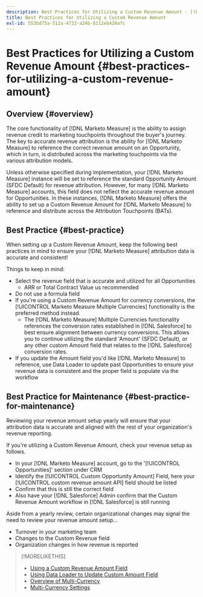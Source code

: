 ```yaml
---
description: Best Practices for Utilizing a Custom Revenue Amount - [!DNL Marketo Measure] - Product Documentation
title: Best Practices for Utilizing a Custom Revenue Amount
exl-id: 553bd75a-512a-4733-a24b-8112eb420afc
---
```

# Best Practices for Utilizing a Custom Revenue Amount {#best-practices-for-utilizing-a-custom-revenue-amount}

## Overview {#overview}

The core functionality of [!DNL Marketo Measure] is the ability to assign revenue credit to marketing touchpoints throughout the buyer's journey. The key to accurate revenue attribution is the ability for [!DNL Marketo Measure] to reference the correct revenue amount on an Opportunity, which in turn, is distributed across the marketing touchpoints via the various attribution models.

Unless otherwise specified during implementation, your [!DNL Marketo Measure] instance will be set to reference the standard Opportunity Amount (SFDC Default) for revenue attribution. However, for many [!DNL Marketo Measure] accounts, this field does not reflect the accurate revenue amount for Opportunities. In these instances, [!DNL Marketo Measure] offers the ability to set up a Custom Revenue Amount for [!DNL Marketo Measure] to reference and distribute across the Attribution Touchpoints (BATs).

## Best Practice {#best-practice}

When setting up a Custom Revenue Amount, keep the following best practices in mind to ensure your [!DNL Marketo Measure] attribution data is accurate and consistent!

Things to keep in mind:

* Select the revenue field that is accurate and utilized for all Opportunities
   * ARR or Total Contract Value us recommended
* Do not use a formula field
* If you're using a Custom Revenue Amount for currency conversions, the [!UICONTROL Marketo Measure Multiple Currencies] functionality is the preferred method instead.
   * The [!DNL Marketo Measure] Multiple Currencies functionality references the conversion rates established in [!DNL Salesforce] to best ensure alignment between currency conversions. This allows you to continue utilizing the standard 'Amount' (SFDC Default), or any other custom Amount field that relates to the [!DNL Salesforce] conversion rates.
* If you update the Amount field you'd like [!DNL Marketo Measure] to reference, use Data Loader to update past Opportunities to ensure your revenue data is consistent and the proper field is populate via the workflow

## Best Practice for Maintenance {#best-practice-for-maintenance}

Reviewing your revenue amount setup yearly will ensure that your attribution data is accurate and aligned with the rest of your organization's revenue reporting.

If you're utilizing a Custom Revenue Amount, check your revenue setup as follows.

* In your [!DNL Marketo Measure] account, go to the '[!UICONTROL Opportunities]' section under CRM
* Identify the [!UICONTROL Custom Opportunity Amount] Field, here your [!UICONTROL custom revenue amount API] field should be listed
* Confirm that this is still the correct field
* Also have your [!DNL Salesforce] Admin confirm that the Custom Revenue Amount workflow in [!DNL Salesforce] is still running

Aside from a yearly review, certain organizational changes may signal the need to review your revenue amount setup...

* Turnover in your marketing team
* Changes to the Custom Revenue field
* Organization changes in how revenue is reported

>[!MORELIKETHIS]
>
>* [Using a Custom Revenue Amount Field](/help/advanced-marketo-measure-features/custom-revenue-amount/using-a-custom-revenue-amount-field.md)
>* [Using Data Loader to Update Custom Amount Field](/help/advanced-marketo-measure-features/custom-revenue-amount/using-data-loader-to-update-marketo-measure-custom-amount-field.md)
>* [Overview of Multi-Currency](/help/advanced-marketo-measure-features/multi-currency/overview.md)
>* [Multi-Currency Settings](/help/advanced-marketo-measure-features/multi-currency/settings.md)
